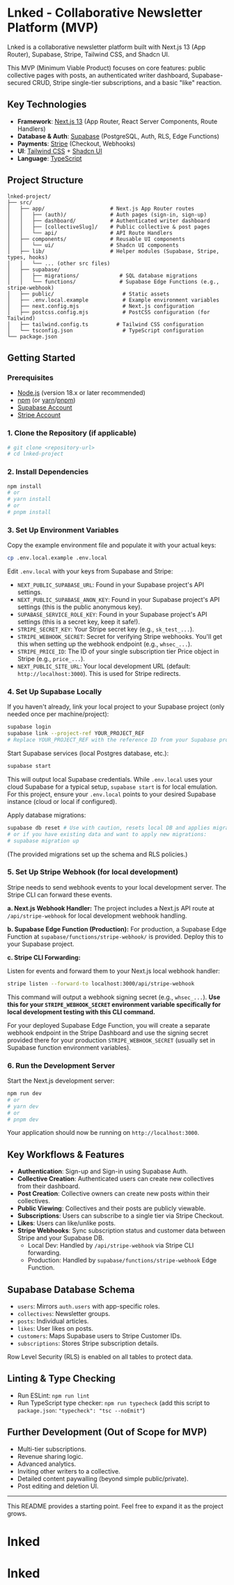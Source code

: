 # Lnked - Collaborative Newsletter Platform (MVP)

Lnked is a collaborative newsletter platform built with Next.js 13 (App Router), Supabase, Stripe, Tailwind CSS, and Shadcn UI.

This MVP (Minimum Viable Product) focuses on core features: public collective pages with posts, an authenticated writer dashboard, Supabase-secured CRUD, Stripe single-tier subscriptions, and a basic "like" reaction.

## Key Technologies

- **Framework**: [Next.js 13](https://nextjs.org/) (App Router, React Server Components, Route Handlers)
- **Database & Auth**: [Supabase](https://supabase.io/) (PostgreSQL, Auth, RLS, Edge Functions)
- **Payments**: [Stripe](https://stripe.com/) (Checkout, Webhooks)
- **UI**: [Tailwind CSS](https://tailwindcss.com/) + [Shadcn UI](https://ui.shadcn.com/)
- **Language**: [TypeScript](https://www.typescriptlang.org/)

## Project Structure

```
lnked-project/
├── src/
│   ├── app/                     # Next.js App Router routes
│   │   ├── (auth)/              # Auth pages (sign-in, sign-up)
│   │   ├── dashboard/           # Authenticated writer dashboard
│   │   ├── [collectiveSlug]/    # Public collective & post pages
│   │   └── api/                 # API Route Handlers
│   ├── components/              # Reusable UI components
│   │   └── ui/                  # Shadcn UI components
│   ├── lib/                     # Helper modules (Supabase, Stripe, types, hooks)
│   │   └── ... (other src files)
│   ├── supabase/
│   │   ├── migrations/             # SQL database migrations
│   │   └── functions/              # Supabase Edge Functions (e.g., stripe-webhook)
│   ├── public/                      # Static assets
│   ├── .env.local.example           # Example environment variables
│   ├── next.config.mjs              # Next.js configuration
│   ├── postcss.config.mjs           # PostCSS configuration (for Tailwind)
│   ├── tailwind.config.ts         # Tailwind CSS configuration
│   └── tsconfig.json                # TypeScript configuration
└── package.json
```

## Getting Started

### Prerequisites

- [Node.js](https://nodejs.org/) (version 18.x or later recommended)
- [npm](https://www.npmjs.com/) (or [yarn](https://yarnpkg.com/)/[pnpm](https://pnpm.io/))
- [Supabase Account](https://supabase.com/dashboard)
- [Stripe Account](https://dashboard.stripe.com/register)

### 1. Clone the Repository (if applicable)

```bash
# git clone <repository-url>
# cd lnked-project
```

### 2. Install Dependencies

```bash
npm install
# or
# yarn install
# or
# pnpm install
```

### 3. Set Up Environment Variables

Copy the example environment file and populate it with your actual keys:

```bash
cp .env.local.example .env.local
```

Edit `.env.local` with your keys from Supabase and Stripe:

- `NEXT_PUBLIC_SUPABASE_URL`: Found in your Supabase project's API settings.
- `NEXT_PUBLIC_SUPABASE_ANON_KEY`: Found in your Supabase project's API settings (this is the public anonymous key).
- `SUPABASE_SERVICE_ROLE_KEY`: Found in your Supabase project's API settings (this is a secret key, keep it safe!).
- `STRIPE_SECRET_KEY`: Your Stripe secret key (e.g., `sk_test_...`).
- `STRIPE_WEBHOOK_SECRET`: Secret for verifying Stripe webhooks. You'll get this when setting up the webhook endpoint (e.g., `whsec_...`).
- `STRIPE_PRICE_ID`: The ID of your single subscription tier Price object in Stripe (e.g., `price_...`).
- `NEXT_PUBLIC_SITE_URL`: Your local development URL (default: `http://localhost:3000`). This is used for Stripe redirects.

### 4. Set Up Supabase Locally

If you haven't already, link your local project to your Supabase project (only needed once per machine/project):

```bash
supabase login
supabase link --project-ref YOUR_PROJECT_REF
# Replace YOUR_PROJECT_REF with the reference ID from your Supabase project's dashboard URL (e.g., abcdefghijklmnop).
```

Start Supabase services (local Postgres database, etc.):

```bash
supabase start
```

This will output local Supabase credentials. While `.env.local` uses your cloud Supabase for a typical setup, `supabase start` is for local emulation. For this project, ensure your `.env.local` points to your desired Supabase instance (cloud or local if configured).

Apply database migrations:

```bash
supabase db reset # Use with caution, resets local DB and applies migrations
# or if you have existing data and want to apply new migrations:
# supabase migration up
```

(The provided migrations set up the schema and RLS policies.)

### 5. Set Up Stripe Webhook (for local development)

Stripe needs to send webhook events to your local development server. The Stripe CLI can forward these events.

**a. Next.js Webhook Handler:**
The project includes a Next.js API route at `/api/stripe-webhook` for local development webhook handling.

**b. Supabase Edge Function (Production):**
For production, a Supabase Edge Function at `supabase/functions/stripe-webhook/` is provided. Deploy this to your Supabase project.

**c. Stripe CLI Forwarding:**

Listen for events and forward them to your Next.js local webhook handler:

```bash
stripe listen --forward-to localhost:3000/api/stripe-webhook
```

This command will output a webhook signing secret (e.g., `whsec_...`). **Use this for your `STRIPE_WEBHOOK_SECRET` environment variable specifically for local development testing with this CLI command.**

For your deployed Supabase Edge Function, you will create a separate webhook endpoint in the Stripe Dashboard and use the signing secret provided there for your production `STRIPE_WEBHOOK_SECRET` (usually set in Supabase function environment variables).

### 6. Run the Development Server

Start the Next.js development server:

```bash
npm run dev
# or
# yarn dev
# or
# pnpm dev
```

Your application should now be running on `http://localhost:3000`.

## Key Workflows & Features

- **Authentication**: Sign-up and Sign-in using Supabase Auth.
- **Collective Creation**: Authenticated users can create new collectives from their dashboard.
- **Post Creation**: Collective owners can create new posts within their collectives.
- **Public Viewing**: Collectives and their posts are publicly viewable.
- **Subscriptions**: Users can subscribe to a single tier via Stripe Checkout.
- **Likes**: Users can like/unlike posts.
- **Stripe Webhooks**: Sync subscription status and customer data between Stripe and your Supabase DB.
  - Local Dev: Handled by `/api/stripe-webhook` via Stripe CLI forwarding.
  - Production: Handled by `supabase/functions/stripe-webhook` Edge Function.

## Supabase Database Schema

- `users`: Mirrors `auth.users` with app-specific roles.
- `collectives`: Newsletter groups.
- `posts`: Individual articles.
- `likes`: User likes on posts.
- `customers`: Maps Supabase users to Stripe Customer IDs.
- `subscriptions`: Stores Stripe subscription details.

Row Level Security (RLS) is enabled on all tables to protect data.

## Linting & Type Checking

- Run ESLint: `npm run lint`
- Run TypeScript type checker: `npm run typecheck` (add this script to `package.json`: `"typecheck": "tsc --noEmit"`)

## Further Development (Out of Scope for MVP)

- Multi-tier subscriptions.
- Revenue sharing logic.
- Advanced analytics.
- Inviting other writers to a collective.
- Detailed content paywalling (beyond simple public/private).
- Post editing and deletion UI.

---

This README provides a starting point. Feel free to expand it as the project grows.

# lnked
# lnked

